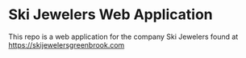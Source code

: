 # Ski Jewelers Web Application

This repo is a web application for the company Ski Jewelers found at <https://skijewelersgreenbrook.com>
